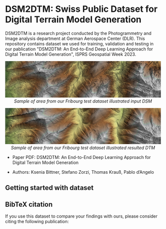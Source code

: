 # DSM2DTM: Swiss Public Dataset for Digital Terrain Model Generation
DSM2DTM is a research project conducted by the Photogrammetry and Image analysis department at German Aerospace Center (DLR).
This repository contains dataset we used for training, validation and testing in our pablication "DSM2DTM: An End-to-End Deep Learning Approach for Digital Terrain Model Generation", ISPRS Geospatial Week 2023. 

<p align="center">
  <img src="https://github.com/KseniaBittner/DSM2DTM/blob/main/img/FribourgMountain_DSM.jpg" alt>
  <em>Sample of area from our Fribourg test dataset illustrated input DSM</em>
</p>

<p align="center">
  <img src="https://github.com/KseniaBittner/DSM2DTM/blob/main/img/FribourgMountain_EffNet.jpg" alt>
  <em>Sample of area from our Fribourg test dataset illustrated resulted DTM</em>
</p>

+ Paper PDF: DSM2DTM: An End-to-End Deep Learning Approach for Digital Terrain Model Generation

+ Authors: Ksenia Bittner, Stefano Zorzi, Thomas Krauß, Pablo d’Angelo

## Getting started with dataset



## BibTeX citation
If you use this dataset to compare your findings with ours, please consider citing the following publication:
